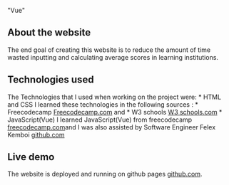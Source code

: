 "Vue"
<h2>About the website</h2>
The end goal of creating this website is to  reduce the amount of time wasted inputting and calculating average scores in learning institutions.
<h2>Technologies used</h2>
The Technologies that I used when working on the project were:
* HTML and CSS
 I learned these technologies in the following sources :
  *  Freecodecamp <a href="https://www.freecodecamp.org">Freecodecamp.com</a> and
  *  W3 schools <a href="https://www.w3schools.com">W3 schools.com</a>
* JavaScript(Vue)
I learned JavaScript(Vue) from freecodecamp  <a href="https://www.freecodecamp.org">freecodecamp.com</a>and I was also assisted by Software Engineer Felex Kemboi  <a href="https://github.com/felexkemboi">github.com</a>
  </ul>
  <h2>Live demo</h2>
    The website is deployed and running on github pages <a href="https://davidwagura.github.io/Vue/">github.com</a>.
